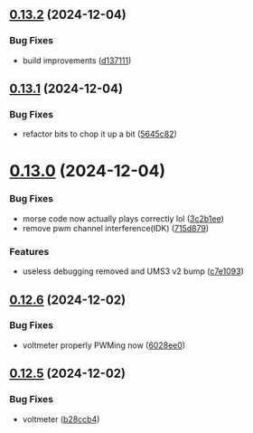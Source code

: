 ## [0.13.2](https://github.com/olipayne/Arduino-Morse-Radio/compare/v0.13.1...v0.13.2) (2024-12-04)


### Bug Fixes

* build improvements ([d137111](https://github.com/olipayne/Arduino-Morse-Radio/commit/d137111ea39be4745309128ae7137620f73d7d62))



## [0.13.1](https://github.com/olipayne/Arduino-Morse-Radio/compare/v0.13.0...v0.13.1) (2024-12-04)


### Bug Fixes

* refactor bits to chop it up a bit ([5645c82](https://github.com/olipayne/Arduino-Morse-Radio/commit/5645c8222534a555ab7e0a57cbc60e289f7bddcc))



# [0.13.0](https://github.com/olipayne/Arduino-Morse-Radio/compare/v0.12.6...v0.13.0) (2024-12-04)


### Bug Fixes

* morse code now actually plays correctly lol ([3c2b1ee](https://github.com/olipayne/Arduino-Morse-Radio/commit/3c2b1eef6aeece895b781308ece27c0441e07f27))
* remove pwm channel interference(IDK) ([715d879](https://github.com/olipayne/Arduino-Morse-Radio/commit/715d879b0c7a0ae48b0121754ba996340feaef6c))


### Features

* useless debugging removed and UMS3 v2 bump ([c7e1093](https://github.com/olipayne/Arduino-Morse-Radio/commit/c7e10939def0741a66b52028cf9b77414c88f468))



## [0.12.6](https://github.com/olipayne/Arduino-Morse-Radio/compare/v0.12.5...v0.12.6) (2024-12-02)


### Bug Fixes

* voltmeter properly PWMing now ([6028ee0](https://github.com/olipayne/Arduino-Morse-Radio/commit/6028ee00e0670a9dd4cca99c70ab56c7dd635ad5))



## [0.12.5](https://github.com/olipayne/Arduino-Morse-Radio/compare/v0.12.4...v0.12.5) (2024-12-02)


### Bug Fixes

* voltmeter ([b28ccb4](https://github.com/olipayne/Arduino-Morse-Radio/commit/b28ccb4adf0c34d1dfff545b7c3174f020049442))



